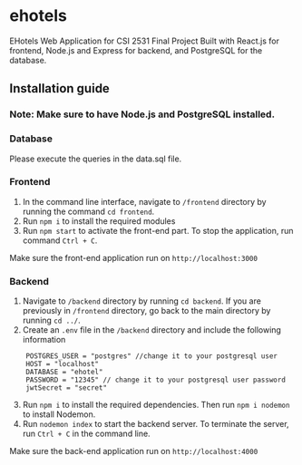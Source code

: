 # ehotels
EHotels Web Application for CSI 2531 Final Project
Built with React.js for frontend, Node.js and Express for backend, and PostgreSQL for the database.

## Installation guide
### Note: Make sure to have Node.js and PostgreSQL installed.

### Database
Please execute the queries in the data.sql file.

### Frontend

1. In the command line interface, navigate to `/frontend` directory by running the command `cd frontend`. 
2. Run `npm i` to install the required modules
3. Run `npm start` to activate the front-end part. To stop the application, run command `Ctrl + C`.

Make sure the front-end application run on `http://localhost:3000`

### Backend

1. Navigate to `/backend` directory by running `cd backend`. If you are previously in `/frontend` directory, go back to the main directory by running `cd ../`. 
2. Create an `.env` file in the `/backend` directory and include the following information   

```
    POSTGRES_USER = "postgres" //change it to your postgresql user
    HOST = "localhost"
    DATABASE = "ehotel"
    PASSWORD = "12345" // change it to your postgresql user password
    jwtSecret = "secret"
```

3. Run `npm i` to install the required dependencies. Then run `npm i nodemon` to install Nodemon.
4. Run `nodemon index` to start the backend server. To terminate the server, run `Ctrl + C` in the command line.

Make sure the back-end application run on `http://localhost:4000`
